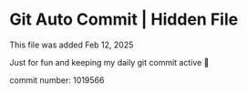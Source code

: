 # Git Auto Commit | Hidden File

This file was added Feb 12, 2025

Just for fun and keeping my daily git commit active 🤪

commit number: 1019566
